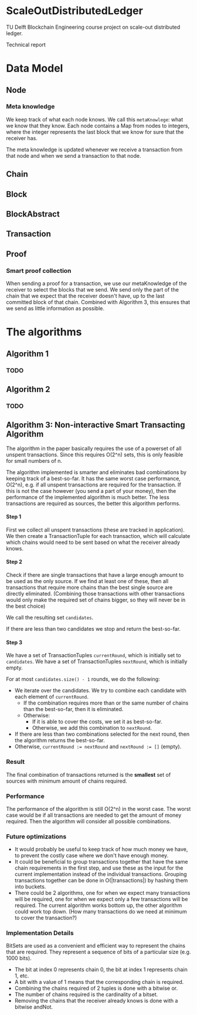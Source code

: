# ScaleOutDistributedLedger
TU Delft Blockchain Engineering course project on scale-out distributed ledger.

Technical report

# Data Model #
## Node ##

### Meta knowledge ###
We keep track of what each node knows. We call this `metaKnowlege`: what we know that they know. Each node contains a Map from nodes to integers, where the integer represents the last block that we know for sure that the receiver has. 

The meta knowledge is updated whenever we receive a transaction from that node and when we send a transaction to that node.

## Chain ##

## Block ##

## BlockAbstract ##

## Transaction ##

## Proof ##

### Smart proof collection ###
When sending a proof for a transaction, we use our metaKnowledge of the receiver to select the blocks that we send. We send only the part of the chain that we expect that the receiver doesn't have, up to the last committed block of that chain. Combined with Algorithm 3, this ensures that we send as little information as possible.

# The algorithms #
## Algorithm 1 ##
### TODO ###

## Algorithm 2 ##
### TODO ###

## Algorithm 3: Non-interactive Smart Transacting Algorithm ##
The algorithm in the paper basically requires the use of a powerset of all unspent transactions. Since this requires O(2^n) sets, this is only feasible for small numbers of n.

The algorithm implemented is smarter and eliminates bad combinations by keeping track of a best-so-far. It has the same worst case performance, O(2^n), e.g. if all unspent transactions are required for the transaction. If this is not the case however (you send a part of your money), then the performance of the implemented algorithm is much better. The less transactions are required as sources, the better this algorithm performs.

#### Step 1 ####
First we collect all unspent transactions (these are tracked in application). We then create a TransactionTuple for each transaction, which will calculate which chains would need to be sent based on what the receiver already knows.

#### Step 2 ####
Check if there are single transactions that have a large enough amount to be used as the only source. If we find at least one of these, then all transactions that require more chains than the best single source are directly eliminated. (Combining those transactions with other transactions would only make the required set of chains bigger, so they will never be in the best choice)

We call the resulting set `candidates`.

If there are less than two candidates we stop and return the best-so-far.

#### Step 3 ####
We have a set of TransactionTuples `currentRound`, which is initially set to `candidates`.
We have a set of TransactionTuples `nextRound`, which is initially empty.

For at most `candidates.size() - 1` rounds, we do the following:
- We iterate over the candidates. We try to combine each candidate with each element of `currentRound`.
    - If the combination requires more than or the same number of chains than the best-so-far, then it is eliminated.
    - Otherwise:
        - If it is able to cover the costs, we set it as best-so-far.
        - Otherwise, we add this combination to `nextRound`.
- If there are less than two combinations selected for the next round, then the algorithm returns the best-so-far.
- Otherwise, `currentRound := nextRound` and `nextRound := []` (empty).

### Result ###
The final combination of transactions returned is the **smallest** set of sources with minimum amount of chains required.

### Performance ###
The performance of the algorithm is still O(2^n) in the worst case. The worst case would be if all transactions are needed to get the amount of money required. Then the algorithm will consider all possible combinations.

### Future optimizations ###
* It would probably be useful to keep track of how much money we have, to prevent the costly case where we don't have enough money.
* It could be beneficial to group transactions together that have the same chain requirements in the first step, and use these as the input for the current implementation instead of the individual transactions. Grouping transactions together can be done in O(|transactions|) by hashing them into buckets.
* There could be 2 algorithms, one for when we expect many transactions will be required, one for when we expect only a few transactions will be required. The current algorithm works bottom up, the other algorithm could work top down. (How many transactions do we need at minimum to cover the transaction?)

### Implementation Details ###
BitSets are used as a convenient and efficient way to represent the chains that are required. They represent a sequence of bits of a particular size (e.g. 1000 bits).
* The bit at index 0 represents chain 0, the bit at index 1 represents chain 1, etc.
* A bit with a value of 1 means that the corresponding chain is required.
* Combining the chains required of 2 tuples is done with a bitwise or.
* The number of chains required is the cardinality of a bitset.
* Removing the chains that the receiver already knows is done with a bitwise andNot.
